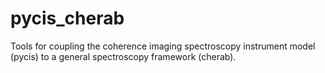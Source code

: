 # pycis_cherab

Tools for coupling the coherence imaging spectroscopy instrument model (pycis) to a general spectroscopy framework
(cherab).
